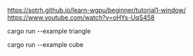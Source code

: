 https://sotrh.github.io/learn-wgpu/beginner/tutorial1-window/
https://www.youtube.com/watch?v=oHYs-UqS458


cargo run --example triangle

cargo run --example cube